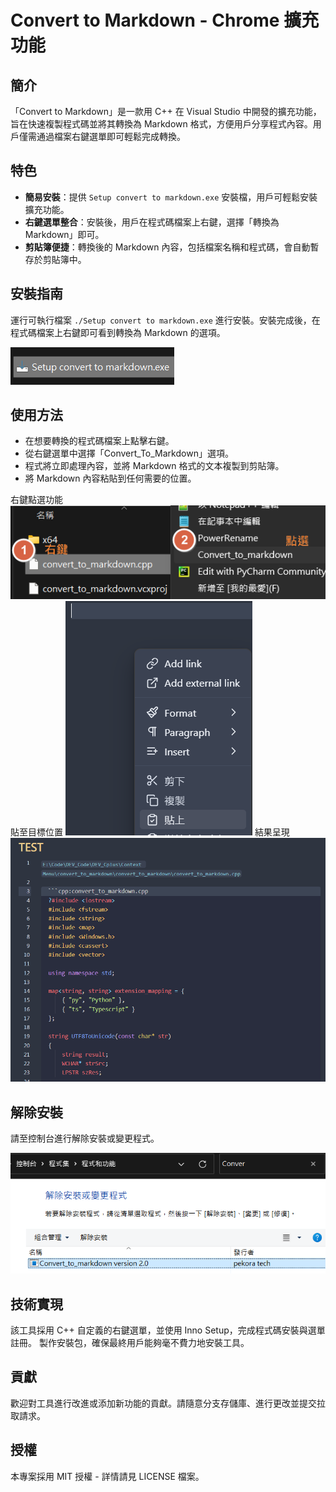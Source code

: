 # Convert to Markdown - Chrome 擴充功能

## 簡介

「Convert to Markdown」是一款用 C++ 在 Visual Studio 中開發的擴充功能，旨在快速複製程式碼並將其轉換為 Markdown 格式，方便用戶分享程式內容。用戶僅需通過檔案右鍵選單即可輕鬆完成轉換。

## 特色

- **簡易安裝**：提供 `Setup convert to markdown.exe` 安裝檔，用戶可輕鬆安裝擴充功能。
- **右鍵選單整合**：安裝後，用戶在程式碼檔案上右鍵，選擇「轉換為 Markdown」即可。
- **剪貼簿便捷**：轉換後的 Markdown 內容，包括檔案名稱和程式碼，會自動暫存於剪貼簿中。

## 安裝指南

運行可執行檔案 `./Setup convert to markdown.exe` 進行安裝。安裝完成後，在程式碼檔案上右鍵即可看到轉換為 Markdown 的選項。

![INSTALL](./Docs/附件/Step0.png)

## 使用方法

- 在想要轉換的程式碼檔案上點擊右鍵。
- 從右鍵選單中選擇「Convert_To_Markdown」選項。
- 程式將立即處理內容，並將 Markdown 格式的文本複製到剪貼簿。
- 將 Markdown 內容粘貼到任何需要的位置。

右鍵點選功能
![右鍵點選功能](./Docs/附件/Step1.png)
貼至目標位置
![貼](./Docs/附件/Step2.png)
結果呈現
![結果](./Docs/附件/Step3.png)


## 解除安裝

請至控制台進行解除安裝或變更程式。

![結果](./Docs/附件/Step4.png)

## 技術實現

該工具採用 C++ 自定義的右鍵選單，並使用 Inno Setup，完成程式碼安裝與選單註冊。 製作安裝包，確保最終用戶能夠毫不費力地安裝工具。

## 貢獻

歡迎對工具進行改進或添加新功能的貢獻。請隨意分支存儲庫、進行更改並提交拉取請求。

## 授權

本專案採用 MIT 授權 - 詳情請見 LICENSE 檔案。
